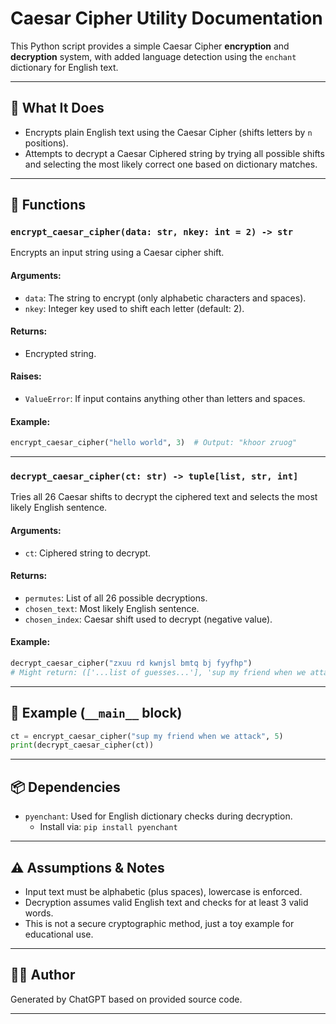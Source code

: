 # Caesar Cipher Utility Documentation

This Python script provides a simple Caesar Cipher **encryption** and **decryption** system, with added language detection using the `enchant` dictionary for English text.

---

## 🔐 What It Does

- Encrypts plain English text using the Caesar Cipher (shifts letters by `n` positions).
- Attempts to decrypt a Caesar Ciphered string by trying all possible shifts and selecting the most likely correct one based on dictionary matches.

---

## 🔧 Functions

### `encrypt_caesar_cipher(data: str, nkey: int = 2) -> str`

Encrypts an input string using a Caesar cipher shift.

#### Arguments:
- `data`: The string to encrypt (only alphabetic characters and spaces).
- `nkey`: Integer key used to shift each letter (default: 2).

#### Returns:
- Encrypted string.

#### Raises:
- `ValueError`: If input contains anything other than letters and spaces.

#### Example:
```python
encrypt_caesar_cipher("hello world", 3)  # Output: "khoor zruog"
```

---

### `decrypt_caesar_cipher(ct: str) -> tuple[list, str, int]`

Tries all 26 Caesar shifts to decrypt the ciphered text and selects the most likely English sentence.

#### Arguments:
- `ct`: Ciphered string to decrypt.

#### Returns:
- `permutes`: List of all 26 possible decryptions.
- `chosen_text`: Most likely English sentence.
- `chosen_index`: Caesar shift used to decrypt (negative value).

#### Example:
```python
decrypt_caesar_cipher("zxuu rd kwnjsl bmtq bj fyyfhp")
# Might return: (['...list of guesses...'], 'sup my friend when we attack', -5)
```

---

## 🧪 Example (`__main__` block)

```python
ct = encrypt_caesar_cipher("sup my friend when we attack", 5)
print(decrypt_caesar_cipher(ct))
```

---

## 📦 Dependencies

- `pyenchant`: Used for English dictionary checks during decryption.
  - Install via: `pip install pyenchant`

---

## ⚠️ Assumptions & Notes

- Input text must be alphabetic (plus spaces), lowercase is enforced.
- Decryption assumes valid English text and checks for at least 3 valid words.
- This is not a secure cryptographic method, just a toy example for educational use.

---

## 👨‍💻 Author

Generated by ChatGPT based on provided source code.

---
